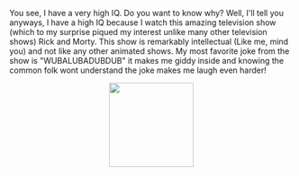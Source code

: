 You see, I have a very high IQ. Do you want to know why? Well, I'll tell you anyways, I have a high IQ because I watch this amazing television show (which to my surprise piqued my interest unlike many other television shows) Rick and Morty. This show is remarkably intellectual (Like me, mind you) and not like any other animated shows. My most favorite joke from the show is "WUBALUBADUBDUB" it makes me giddy inside and knowing the common folk wont understand the joke makes me laugh even harder!

<p align="center">
  <a href="https://www.youtube.com/watch?v=fC7oUOUEEi4">
    <img src="https://media1.tenor.com/images/ec2f2e4c789262bc58d1fea7da20ab4f/tenor.gif" height=150>
  </a>
</p>
